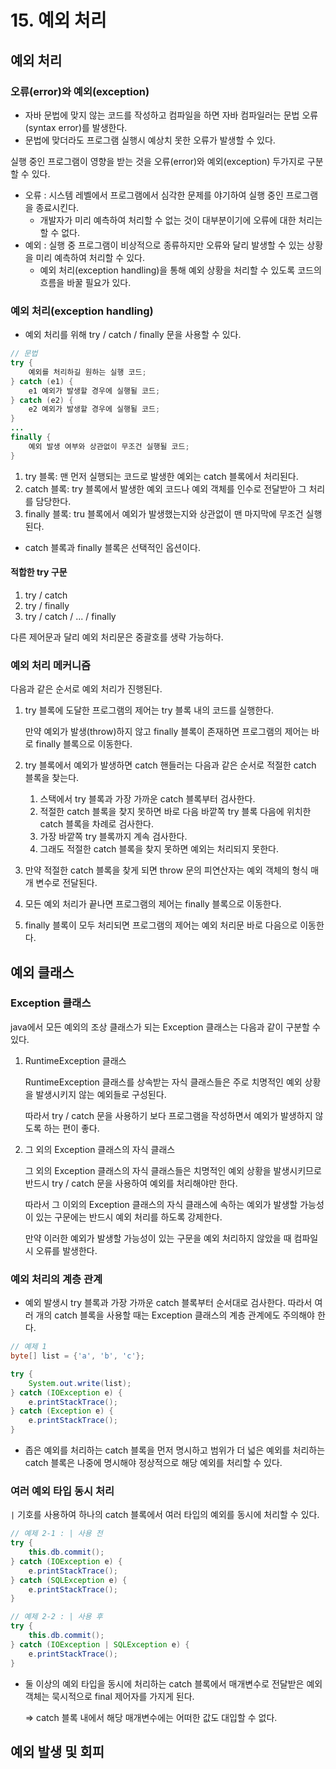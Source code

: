 # 15. 예외 처리

## 예외 처리 

### 오류(error)와 예외(exception)

- 자바 문법에 맞지 않는 코드를 작성하고 컴파일을 하면 자바 컴파일러는 문법 오류(syntax error)를 발생한다.
- 문법에 맞더라도 프로그램 실행시 예상치 못한 오류가 발생할 수 있다.

실행 중인 프로그램이 영향을 받는 것을 오류(error)와 예외(exception) 두가지로 구분할 수 있다.

- 오류 : 시스템 레벨에서 프로그램에서 심각한 문제를 야기하여 실행 중인 프로그램을 종료시킨다.
  - 개발자가 미리 예측하여 처리할 수 없는 것이 대부분이기에 오류에 대한 처리는 할 수 없다.
- 예외 : 실행 중 프로그램이 비상적으로 종류하지만 오류와 달리 발생할 수 있는 상황을 미리 예측하여 처리할 수 있다.
  - 예외 처리(exception handling)을 통해 예외 상황을 처리할 수 있도록 코드의 흐름을 바꿀 필요가 있다.

### 예외 처리(exception handling)

- 예외 처리를 위해 try / catch / finally 문을 사용할 수 있다.

```java
// 문법
try {
    예외를 처리하길 원하는 실행 코드;
} catch (e1) {
    e1 예외가 발생할 경우에 실행될 코드;
} catch (e2) {
    e2 예외가 발생할 경우에 실행될 코드;
}
...
finally {
    예외 발생 여부와 상관없이 무조건 실행될 코드;
}
```

1. try 블록: 맨 먼저 실행되는 코드로 발생한 예외는 catch 블록에서 처리된다.
2. catch 블록: try 블록에서 발생한 예외 코드나 예외 객체를 인수로 전달받아 그 처리를 담당한다.
3. finally 블록: tru 블록에서 예외가 발생했는지와 상관없이 맨 마지막에 무조건 실행된다.

- catch 블록과 finally 블록은 선택적인 옵션이다.

#### 적합한 try 구문

1. try / catch
2. try / finally
3. try / catch / ... / finally

다른 제어문과 달리 예외 처리문은 중괄호를 생략 가능하다.

### 예외 처리 메커니즘

다음과 같은 순서로 예외 처리가 진행된다.

1. try 블록에 도달한 프로그램의 제어는 try  블록 내의 코드를 실행한다.

   만약 예외가 발생(throw)하지 않고 finally 블록이 존재하면 프로그램의 제어는 바로 finally 블록으로 이동한다.

2. try 블록에서 예외가 발생하면 catch 핸들러는 다음과 같은 순서로 적절한 catch 블록을 찾는다.

   1. 스택에서 try 블록과 가장 가까운 catch 블록부터 검사한다.
   2. 적절한 catch 블록을 찾지 못하면 바로 다음 바깥쪽 try 블록 다음에 위치한 catch 블록을 차례로 검사한다.
   3. 가장 바깥쪽 try 블록까지 계속 검사한다.
   4. 그래도 적절한 catch 블록을 찾지 못하면 예외는 처리되지 못한다.

3. 만약 적절한 catch 블록을 찾게 되면 throw 문의 피연산자는 예외 객체의 형식 매개 변수로 전달된다.

4. 모든 예외 처리가 끝나면 프로그램의 제어는 finally 블록으로 이동한다.

5. finally 블록이 모두 처리되면 프로그램의 제어는 예외 처리문 바로 다음으로 이동한다.



## 예외 클래스 

### Exception 클래스

java에서 모든 예외의 조상 클래스가 되는 Exception 클래스는 다음과 같이 구분할 수 있다.

1. RuntimeException 클래스

   RuntimeException 클래스를 상속받는 자식 클래스들은 주로 치명적인 예외 상황을 발생시키지 않는 예외들로 구성된다.

   따라서 try / catch 문을 사용하기 보다 프로그램을 작성하면서 예외가 발생하지 않도록 하는 편이 좋다.

2. 그 외의 Exception 클래스의 자식 클래스

   그 외의 Exception 클래스의 자식 클래스들은 치명적인 예외 상황을 발생시키므로 반드시 try / catch 문을 사용하여 예외를 처리해야만 한다.

   따라서 그 이외의 Exception 클래스의 자식 클래스에 속하는 예외가 발생할 가능성이 있는 구문에는 반드시 예외 처리를 하도록 강제한다.

   만약 이러한 예외가 발생할 가능성이 있는 구문을 예외 처리하지 않았을 때 컴파일 시 오류를 발생한다.

### 예외 처리의 계층 관계

- 예외 발생시 try 블록과 가장 가까운 catch 블록부터 순서대로 검사한다. 따라서 여러 개의 catch 블록을 사용할 때는 Exception 클래스의 계층 관계에도 주의해야 한다.

```java
// 예제 1
byte[] list = {'a', 'b', 'c'};

try {
    System.out.write(list);
} catch (IOException e) {
    e.printStackTrace();
} catch (Exception e) {
    e.printStackTrace();
}
```

- 좁은 예외를 처리하는 catch 블록을 먼저 명시하고 범위가 더 넓은 예외를 처리하는 catch 블록은 나중에 명시해야 정상적으로 해당 예외를 처리할 수 있다.

### 여러 예외 타입 동시 처리

`|` 기호를 사용하여 하나의 catch 블록에서 여러 타입의 예외를 동시에 처리할 수 있다.

```java
// 예제 2-1 : | 사용 전
try {
    this.db.commit();
} catch (IOException e) {
    e.printStackTrace();
} catch (SQLException e) {
    e.printStackTrace();
}

// 예제 2-2 : | 사용 후
try {
    this.db.commit();
} catch (IOException | SQLException e) {
    e.printStackTrace();
}
```

- 둘 이상의 예외 타입을 동시에 처리하는 catch 블록에서 매개변수로 전달받은 예외 객체는 묵시적으로 final 제어자를 가지게 된다.

  => catch 블록 내에서 해당 매개변수에는 어떠한 값도 대입할 수 없다.



## 예외 발생 및 회피